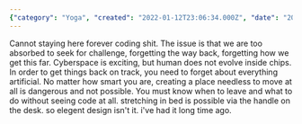 ```yaml
---
{"category": "Yoga", "created": "2022-01-12T23:06:34.000Z", "date": "2022-01-12 23:06:34", "description": "This article emphasizes the significance of disconnecting from technology and nurturing personal development through yoga, Tai Chi, and fostering a healthy equilibrium between digital and physical engagements.", "modified": "2022-08-18T16:35:57.912Z", "tags": ["health", "lifestyle", "rest"], "title": "Yoga & TaiChi"}
---
```

Cannot staying here forever coding shit. The issue is that we are too absorbed to seek for challenge, forgetting the way back, forgetting how we get this far.
Cyberspace is exciting, but human does not evolve inside chips. In order to get things back on track, you need to forget about everything artificial.
No matter how smart you are, creating a place  needless to  move at all is dangerous and not possible. You must know when to leave and what to do without seeing code at all.
stretching in bed is possible via the handle on the desk. so elegent design isn't it. i've had it long time ago.